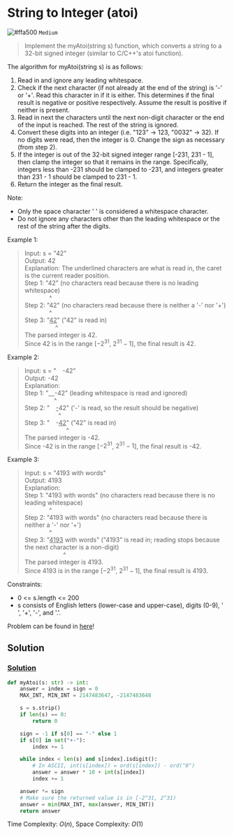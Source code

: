 # String to Integer (atoi)
![#ffa500](https://placehold.co/1x1/ffa500/ffa500.png) `Medium`

> Implement the myAtoi(string s) function, which converts a string to a 32-bit signed integer (similar to C/C++'s atoi function).

The algorithm for myAtoi(string s) is as follows:
1. Read in and ignore any leading whitespace.
2. Check if the next character (if not already at the end of the string) is '-' or '+'. Read this character in if it is either. This determines if the final result is negative or positive respectively. Assume the result is positive if neither is present.
3. Read in next the characters until the next non-digit character or the end of the input is reached. The rest of the string is ignored.
4. Convert these digits into an integer (i.e. "123" -> 123, "0032" -> 32). If no digits were read, then the integer is 0. Change the sign as necessary (from step 2).
5. If the integer is out of the 32-bit signed integer range [-231, 231 - 1], then clamp the integer so that it remains in the range. Specifically, integers less than -231 should be clamped to -231, and integers greater than 231 - 1 should be clamped to 231 - 1.
6. Return the integer as the final result.

Note:
- Only the space character ' ' is considered a whitespace character.
- Do not ignore any characters other than the leading whitespace or the rest of the string after the digits.
 
Example 1:
> Input: s = "42"\
Output: 42\
Explanation: The underlined characters are what is read in, the caret is the current reader position.\
Step 1: "42" (no characters read because there is no leading whitespace)\
&emsp;&emsp;&emsp;&emsp;^         
Step 2: "42" (no characters read because there is neither a '-' nor '+')\
&emsp;&emsp;&emsp;&emsp;^\
Step 3: "<ins>42</ins>" ("42" is read in)\
&emsp;&emsp;&emsp;&emsp;&emsp;^\
The parsed integer is 42.\
Since 42 is in the range [$-2^{31}$, $2^{31} - 1$], the final result is 42.

Example 2:
> Input: s = "&emsp;-42"\
Output: -42\
Explanation:\
Step 1: "<ins>&emsp;</ins>-42" (leading whitespace is read and ignored)\
&emsp;&emsp;&emsp;&emsp;&ensp; ^\
Step 2: "&emsp;<ins>-</ins>42" ('-' is read, so the result should be negative)\
&emsp;&emsp;&emsp;&emsp;&emsp;&ensp;^\
Step 3: "&emsp;-<ins>42</ins>" ("42" is read in)\
&emsp;&emsp;&emsp;&emsp;&emsp;&emsp;&ensp; ^\
The parsed integer is -42.\
Since -42 is in the range [$-2^{31}$, $2^{31} - 1$], the final result is -42.

Example 3:
> Input: s = "4193 with words"\
Output: 4193\
Explanation:\
Step 1: "4193 with words" (no characters read because there is no leading whitespace)\
&emsp;&emsp;&emsp;&emsp;^\
Step 2: "4193 with words" (no characters read because there is neither a '-' nor '+')\
&emsp;&emsp;&emsp;&emsp;^\
Step 3: "<ins>4193</ins> with words" ("4193" is read in; reading stops because the next character is a non-digit)\
&emsp;&emsp;&emsp;&emsp;&emsp;&emsp; ^\
The parsed integer is 4193.\
Since 4193 is in the range [$-2^{31}$, $2^{31} - 1$], the final result is 4193.
 

Constraints:
- $0$ <= s.length <= $200$
- s consists of English letters (lower-case and upper-case), digits (0-9), ' ', '+', '-', and '.'.

Problem can be found in [here](https://leetcode.com/problems/string-to-integer-atoi)!

## Solution
### [Solution](</String/8-StringtoInteger(atoi)/solution.py>)

```python
def myAtoi(s: str) -> int:
    answer = index = sign = 0
    MAX_INT, MIN_INT = 2147483647, -2147483648

    s = s.strip()
    if len(s) == 0:
        return 0

    sign = -1 if s[0] == "-" else 1
    if s[0] in set("+-"):
        index += 1

    while index < len(s) and s[index].isdigit():
        # In ASCII, int(s[index]) = ord(s[index]) - ord("0")
        answer = answer * 10 + int(s[index])
        index += 1

    answer *= sign
    # Make sure the returned value is in [-2^31, 2^31)
    answer = min(MAX_INT, max(answer, MIN_INT))
    return answer
```

Time Complexity: $O(n)$, Space Complexity: $O(1)$
